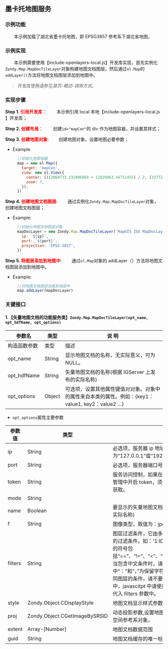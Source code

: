 ## 墨卡托地图服务

### 示例功能

&ensp;&ensp;&ensp;&ensp;本示例加载了湖北省墨卡托地图，即 EPSG3857 参考系下湖北省地图。

### 示例实现

&ensp;&ensp;&ensp;&ensp;本示例需要使用【include-openlayers-local.js】开发库实现，首先实例化`Zondy.Map.MapDocTileLayer`对象构建地图文档图层，然后通过`ol.Map`的`addLayer()`方法将地图文档图层添加到地图中。

> 开发库使用请参见*首页-概述-调用方式*。

### 实现步骤

**Step 1. <font color=red>引用开发库</font>**：
&ensp;&ensp;&ensp;&ensp;本示例引用 local 本地【include-openlayers-local.js 】开发库；

**Step 2. <font color=red>创建布局</font>**：
&ensp;&ensp;&ensp;&ensp;创建`id="mapCon"`的 div 作为地图容器，并设置其样式；

**Step 3. <font color=red>创建地图对象</font>**:
&ensp;&ensp;&ensp;&ensp;创建地图对象，设置地图必要参数；

- Example
  ```javascript
    //初始化地图容器
    map = new ol.Map({
      target: 'mapCon',
      view: new ol.View({
        center: [(12060733.232006868 + 12929863.44711455) / 2, (3377247.5680546067 + 3934286.5753852259) / 2],
        zoom: 7,
      }),
    })
  ```

**Step 4. <font color=red>创建地图文档图层</font>**:
&ensp;&ensp;&ensp;&ensp;通过实例化`Zondy.Map.MapDocTileLayer`对象，创建地图文档图层；

- Example:

  ```javascript
    //初始化地图文档图层对象
    mapDocLayer = new Zondy.Map.MapDocTileLayer('MapGIS IGS MapDocLayer', 'Hubei3857', {
      ip: `${ip}`,
      port: `${port}`,
      projection: 'EPSG:3857',
    })
  ```

**Step 5. <font color=red>将图层添加到地图中</font>**:
&ensp;&ensp;&ensp;&ensp;通过`ol.Map`对象的 addLayer（）方法将地图文档图层添加到地图中。

- Example:
  ```javascript
    //将地图文档图层加载到地图中
    map.addLayer(mapDocLayer)
  ```

### 关键接口

#### 1.【矢量地图文档的功能服务类】`Zondy.Map.MapDocTileLayer(opt_name, opt_hdfName, opt_options)`

| 参数名       | 类型   | 说 明                                                                                            |
| ------------ | ------ | ------------------------------------------------------------------------------------------------ |
| 构造函数参数 | 类型   | 描述                                                                                             |
| opt_name     | String | 显示地图文档的名称，无实际意义，可为 NULL。                                                      |
| opt_hdfName  | String | 矢量地图文档的名称(根据 IGServer 上发布的实际名称)                                               |
| opt_options  | Object | 可选项，设置其他属性键值对对象。对象中的属性来自本类的属性。例如：{key1：value1, key2：value2 …} |

- `opt_options`属性主要参数

| 参数值  | 类型                          | 描述                                                                                                                                                                                                                                                                                                                                                                       | 默认值      |
| ------- | ----------------------------- | -------------------------------------------------------------------------------------------------------------------------------------------------------------------------------------------------------------------------------------------------------------------------------------------------------------------------------------------------------------------------- | ----------- |
| ip      | String                        | 必选项，服务器 ip 地址，本地为“127.0.0.1”或“192.168.82.91”。                                                                                                                                                                                                                                                                                                                   | “127.0.0.1” |
| port    | String                        | 必选项，服务器端口号。                                                                                                                                                                                                                                                                                                                                                     | “6163”      |
| token   | String                        | 服务访问控制，如果在 MapGIS Server Manager 服务管理中开启 token，须设置此项，其 key 值可在设置处获取。                                                                                                                                                                                                                                                                     | Null        |
| mode    | String                        |                                                                                                                                                                                                                                                                                                                                                                            | “normal”    |
| name    | Boolean                       | 要显示的矢量地图文档的名称(根据 IGServer 上发布的实际名称)                                                                                                                                                                                                                                                                                                                 | Null        |
| f       | String                        | 图像类型，取值为：jpg                                                                                                                                                                                                                                                                                                                                                      | png         | gif | "png" |
| filters | String                        | 图层过滤条件，它由多个键值对组成，值为您所要设定的过滤条件。如：'1:ID>4,3:ID>1”。过滤条件中用到的符号包括“==”、“!=”、“<”、“>”、“<=”、“>=”、“..”、“~”等，当包含中文条件时，请使用 UTF-8 编码格式，其中“：”和“，”为保留字符，用于表示键值对概念和分隔不同图层的条件，请不要将这 2 个字符用于自定义条件中，javascitpt 中请使用 encodeURI（）函数编码后再代入 filters 参数中。 | Null        |
| style   | Zondy.Object.CDisplayStyle    | 地图文档显示样式参数                                                                                                                                                                                                                                                                                                                                                       | Null        |
| proj    | Zondy.Object.CGetImageBySRSID | 动态投影参数,设置地图文档在服务器端重新投影所需的空间参考系对象。                                                                                                                                                                                                                                                                                                          | Null        |
| extent  | Array-[Number]                | 地图文档数据范围                                                                                                                                                                                                                                                                                                                                                           |             |
| guid    | String                        | 地图文档缓存的唯一标识，一般无需赋值。                                                                                                                                                                                                                                                                                                                                     |             |
